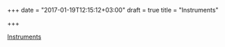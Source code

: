 +++
date = "2017-01-19T12:15:12+03:00"
draft = true
title = "Instruments"

+++

<p><a href="https://rakyll.org/instruments">Instruments</a></p>
